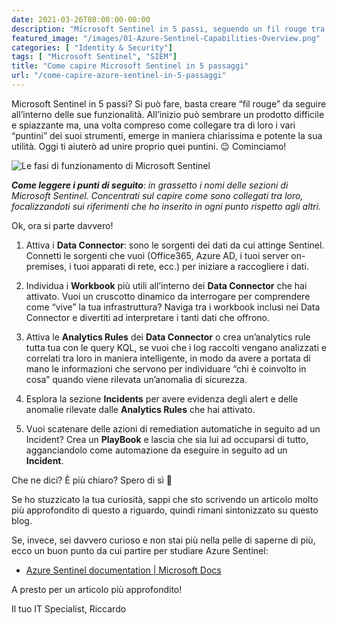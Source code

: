 ```yaml
---
date: 2021-03-26T08:00:00-00:00
description: "Microsoft Sentinel in 5 passi, seguendo un fil rouge tra le sue funzioni: Data Connector, Workbook, Analytics Rules, Incidents, Playbook."
featured_image: "/images/01-Azure-Sentinel-Capabilities-Overview.png"
categories: [ "Identity & Security"]
tags: [ "Microsoft Sentinel", "SIEM"]
title: "Come capire Microsoft Sentinel in 5 passaggi"
url: "/come-capire-azure-sentinel-in-5-passaggi"
---
```

Microsoft Sentinel in 5 passi? Si può fare, basta creare “fil rouge” da seguire all’interno delle sue funzionalità. All’inizio può sembrare un prodotto difficile e spiazzante ma, una volta compreso come collegare tra di loro i vari “puntini” dei suoi strumenti, emerge in maniera chiarissima e potente la sua utilità. Oggi ti aiuterò ad unire proprio quei puntini. 😉 Cominciamo!

![Le fasi di funzionamento di Microsoft Sentinel](/images/01-Azure-Sentinel-Capabilities-Overview.png)

***Come leggere i punti di seguito***: *in grassetto i nomi delle sezioni di Microsoft Sentinel. Concentrati sul capire come sono collegati tra loro, focalizzandoti sui riferimenti che ho inserito in ogni punto rispetto agli altri.*

Ok, ora si parte davvero!

1. Attiva i **Data Connector**: sono le sorgenti dei dati da cui attinge Sentinel. Connetti le sorgenti che vuoi (Office365, Azure AD, i tuoi server on-premises, i tuoi apparati di rete, ecc.) per iniziare a raccogliere i dati.

2. Individua i **Workbook** più utili all’interno dei **Data Connector** che hai attivato. Vuoi un cruscotto dinamico da interrogare per comprendere come “vive” la tua infrastruttura? Naviga tra i workbook inclusi nei Data Connector e divertiti ad interpretare i tanti dati che offrono.

3. Attiva le **Analytics Rules** dei **Data Connector** o crea un’analytics rule tutta tua con le query KQL, se vuoi che i log raccolti vengano analizzati e correlati tra loro in maniera intelligente, in modo da avere a portata di mano le informazioni che servono per individuare “chi è coinvolto in cosa” quando viene rilevata un’anomalia di sicurezza.

4. Esplora la sezione **Incidents** per avere evidenza degli alert e delle anomalie rilevate dalle **Analytics Rules** che hai attivato.

5. Vuoi scatenare delle azioni di remediation automatiche in seguito ad un Incident? Crea un **PlayBook** e lascia che sia lui ad occuparsi di tutto, agganciandolo come automazione da eseguire in seguito ad un **Incident**.

Che ne dici? È più chiaro? Spero di sì 🙂

Se ho stuzzicato la tua curiosità, sappi che sto scrivendo un articolo molto più approfondito di questo a riguardo, quindi rimani sintonizzato su questo blog.

Se, invece, sei davvero curioso e non stai più nella pelle di saperne di più, ecco un buon punto da cui partire per studiare Azure Sentinel:
- [Azure Sentinel documentation | Microsoft Docs](https://docs.microsoft.com/en-us/azure/sentinel/)

A presto per un articolo più approfondito!

Il tuo IT Specialist, Riccardo